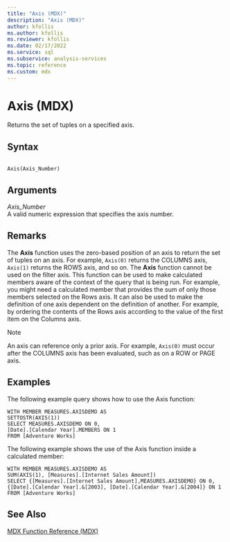 ```yaml
---
title: "Axis (MDX)"
description: "Axis (MDX)"
author: kfollis
ms.author: kfollis
ms.reviewer: kfollis
ms.date: 02/17/2022
ms.service: sql
ms.subservice: analysis-services
ms.topic: reference
ms.custom: mdx
---
```

# Axis (MDX)


  Returns the set of tuples on a specified axis.  
  
## Syntax  
  
```  
  
Axis(Axis_Number)  
```  
  
## Arguments  
 *Axis_Number*  
 A valid numeric expression that specifies the axis number.  
  
## Remarks  
 The **Axis** function uses the zero-based position of an axis to return the set of tuples on an axis. For example, `Axis(0)` returns the COLUMNS axis, `Axis(1)` returns the ROWS axis, and so on. The **Axis** function cannot be used on the filter axis. This function can be used to make calculated members aware of the context of the query that is being run. For example, you might need a calculated member that provides the sum of only those members selected on the Rows axis. It can also be used to make the definition of one axis dependent on the definition of another. For example, by ordering the contents of the Rows axis according to the value of the first item on the Columns axis.  
  
> [!NOTE]  
>  An axis can reference only a prior axis. For example, `Axis(0)` must occur after the COLUMNS axis has been evaluated, such as on a ROW or PAGE axis.  
  
## Examples  
 The following example query shows how to use the Axis function:  
  
```  
WITH MEMBER MEASURES.AXISDEMO AS  
SETTOSTR(AXIS(1))  
SELECT MEASURES.AXISDEMO ON 0,  
[Date].[Calendar Year].MEMBERS ON 1  
FROM [Adventure Works]  
```  
  
 The following example shows the use of the Axis function inside a calculated member:  
  
```  
WITH MEMBER MEASURES.AXISDEMO AS  
SUM(AXIS(1), [Measures].[Internet Sales Amount])  
SELECT {[Measures].[Internet Sales Amount],MEASURES.AXISDEMO} ON 0,  
{[Date].[Calendar Year].&[2003], [Date].[Calendar Year].&[2004]} ON 1  
FROM [Adventure Works]  
```  
  
## See Also  
 [MDX Function Reference &#40;MDX&#41;](../mdx/mdx-function-reference-mdx.md)  
  
  
